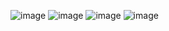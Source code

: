 ![image](https://github.com/user-attachments/assets/9f7e7702-77a3-4ea8-9c60-1270c944008a)
![image](https://github.com/user-attachments/assets/7786d993-ac5f-42b7-ae27-7385aa647a5c)
![image](https://github.com/user-attachments/assets/491d9ca6-a1b8-4362-b5e0-74dc2d7d18ce)
![image](https://github.com/user-attachments/assets/5f68bb11-b15a-40d2-bde6-7ceffb4a70fb)
